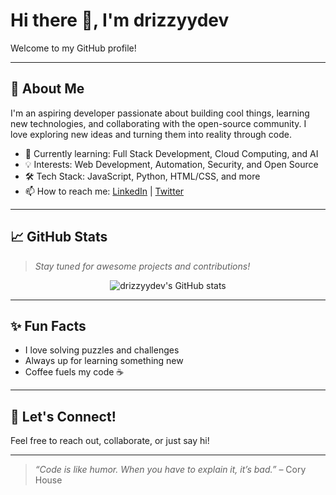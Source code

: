 # Hi there 👋, I'm drizzyydev

Welcome to my GitHub profile!

---

## 🚀 About Me

I'm an aspiring developer passionate about building cool things, learning new technologies, and collaborating with the open-source community. I love exploring new ideas and turning them into reality through code.

- 🌱 Currently learning: Full Stack Development, Cloud Computing, and AI
- 💡 Interests: Web Development, Automation, Security, and Open Source
- 🛠️ Tech Stack: JavaScript, Python, HTML/CSS, and more
- 📫 How to reach me: [LinkedIn](#) | [Twitter](#)

---

## 📈 GitHub Stats

> _Stay tuned for awesome projects and contributions!_

<p align="center">
  <img src="https://github-readme-stats.vercel.app/api?username=drizzyydev&show_icons=true&hide_title=true&count_private=true&theme=github_dark" alt="drizzyydev's GitHub stats" />
</p>

---

## ✨ Fun Facts

- I love solving puzzles and challenges
- Always up for learning something new
- Coffee fuels my code ☕

---

## 📢 Let's Connect!

Feel free to reach out, collaborate, or just say hi!

---

> _“Code is like humor. When you have to explain it, it’s bad.”_ – Cory House

